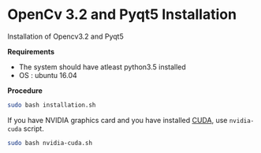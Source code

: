# OpenCv 3.2 and Pyqt5 Installation

Installation of Opencv3.2 and Pyqt5 

**Requirements**
 - The system should have atleast python3.5 installed
 - OS : ubuntu 16.04
 

**Procedure**

   ```sh
   sudo bash installation.sh
  ``` 
  
  If you have NVIDIA graphics card and you have installed [CUDA](https://developer.nvidia.com/cuda-downloads), use `nvidia-cuda` script.
   ```sh
   sudo bash nvidia-cuda.sh
  ``` 
  
